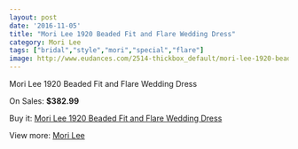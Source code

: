 ```yaml
---
layout: post
date: '2016-11-05'
title: "Mori Lee 1920 Beaded Fit and Flare Wedding Dress"
category: Mori Lee
tags: ["bridal","style","mori","special","flare"]
image: http://www.eudances.com/2514-thickbox_default/mori-lee-1920-beaded-fit-and-flare-wedding-dress.jpg
---
```

Mori Lee 1920 Beaded Fit and Flare Wedding Dress

On Sales: **$382.99**
<a href="https://www.eudances.com/en/mori-lee/837-mori-lee-1920-beaded-fit-and-flare-wedding-dress.html"><amp-img layout="responsive" width="600" height="600" src="//www.eudances.com/2514-thickbox_default/mori-lee-1920-beaded-fit-and-flare-wedding-dress.jpg" alt="Mori Lee 1920 Beaded Fit and Flare Wedding Dress 0" /></a>
<a href="https://www.eudances.com/en/mori-lee/837-mori-lee-1920-beaded-fit-and-flare-wedding-dress.html"><amp-img layout="responsive" width="600" height="600" src="//www.eudances.com/2515-thickbox_default/mori-lee-1920-beaded-fit-and-flare-wedding-dress.jpg" alt="Mori Lee 1920 Beaded Fit and Flare Wedding Dress 1" /></a>
<a href="https://www.eudances.com/en/mori-lee/837-mori-lee-1920-beaded-fit-and-flare-wedding-dress.html"><amp-img layout="responsive" width="600" height="600" src="//www.eudances.com/2516-thickbox_default/mori-lee-1920-beaded-fit-and-flare-wedding-dress.jpg" alt="Mori Lee 1920 Beaded Fit and Flare Wedding Dress 2" /></a>

Buy it: [Mori Lee 1920 Beaded Fit and Flare Wedding Dress](https://www.eudances.com/en/mori-lee/837-mori-lee-1920-beaded-fit-and-flare-wedding-dress.html "Mori Lee 1920 Beaded Fit and Flare Wedding Dress")

View more: [Mori Lee](https://www.eudances.com/en/9-mori-lee "Mori Lee")